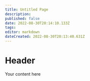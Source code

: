 ```yaml
---
title: Untitled Page
description: 
published: false
date: 2022-08-30T20:14:10.133Z
tags: 
editor: markdown
dateCreated: 2022-08-30T20:13:40.631Z
---
```


# Header
Your content here